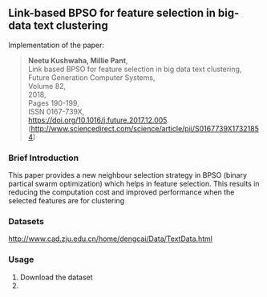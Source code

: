 ## Link-based BPSO for feature selection in big-data text clustering

Implementation of the paper:

> **Neetu Kushwaha, Millie Pant**, <br>
Link based BPSO for feature selection in big data text clustering, <br>
Future Generation Computer Systems, <br>
Volume 82, <br>
2018, <br>
Pages 190-199, <br>
ISSN 0167-739X, <br>
https://doi.org/10.1016/j.future.2017.12.005. <br>
(http://www.sciencedirect.com/science/article/pii/S0167739X17321854) <br>

### Brief Introduction 
This paper provides a new neighbour selection strategy in BPSO (binary partical swarm optimization) which helps in feature selection. This results in reducing the computation cost and improved performance when the selected features are for clustering

### Datasets
http://www.cad.zju.edu.cn/home/dengcai/Data/TextData.html

### Usage

1. Download the dataset
2. 